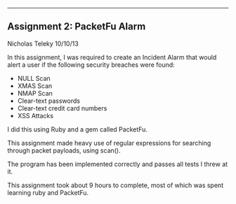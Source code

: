 -----------------------
Assignment 2: PacketFu Alarm
-----------------------

Nicholas Teleky
10/10/13

In this assignment, I was required to create an Incident Alarm that would alert a user
if the following security breaches were found:

* NULL Scan
* XMAS Scan
* NMAP Scan
* Clear-text passwords
* Clear-text credit card numbers
* XSS Attacks

I did this using Ruby and a gem called PacketFu.

This assignment made heavy use of regular expressions for searching through packet payloads, using
scan().

The program has been implemented correctly and passes all tests I threw at it.

This assignment took about 9 hours to complete, most of which was spent learning ruby and PacketFu.